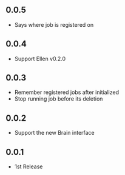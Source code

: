 ## 0.0.5
* Says where job is registered on

## 0.0.4
* Support Ellen v0.2.0

## 0.0.3
* Remember registered jobs after initialized
* Stop running job before its deletion

## 0.0.2
* Support the new Brain interface

## 0.0.1
* 1st Release
